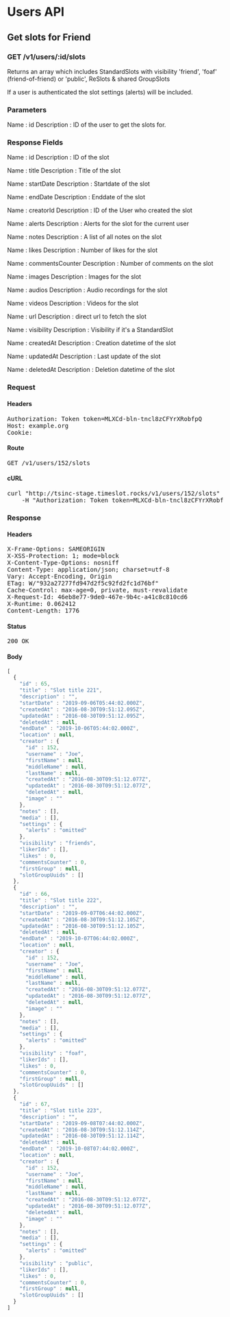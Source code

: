# Users API

## Get slots for Friend

### GET /v1/users/:id/slots

Returns an array which includes StandardSlots with visibility &#39;friend&#39;, &#39;foaf&#39; (friend-of-friend) or &#39;public&#39;, ReSlots &amp; shared GroupSlots

If a user is authenticated the slot settings (alerts) will be included.

### Parameters

Name : id
Description : ID of the user to get the slots for.


### Response Fields

Name : id
Description : ID of the slot

Name : title
Description : Title of the slot

Name : startDate
Description : Startdate of the slot

Name : endDate
Description : Enddate of the slot

Name : creatorId
Description : ID of the User who created the slot

Name : alerts
Description : Alerts for the slot for the current user

Name : notes
Description : A list of all notes on the slot

Name : likes
Description : Number of likes for the slot

Name : commentsCounter
Description : Number of comments on the slot

Name : images
Description : Images for the slot

Name : audios
Description : Audio recordings for the slot

Name : videos
Description : Videos for the slot

Name : url
Description : direct url to fetch the slot

Name : visibility
Description : Visibility if it&#39;s a StandardSlot

Name : createdAt
Description : Creation datetime of the slot

Name : updatedAt
Description : Last update of the slot

Name : deletedAt
Description : Deletion datetime of the slot

### Request

#### Headers

<pre>Authorization: Token token=MLXCd-bln-tncl8zCFYrXRobfpQ
Host: example.org
Cookie: </pre>

#### Route

<pre>GET /v1/users/152/slots</pre>

#### cURL

<pre class="request">curl &quot;http://tsinc-stage.timeslot.rocks/v1/users/152/slots&quot; -X GET \
	-H &quot;Authorization: Token token=MLXCd-bln-tncl8zCFYrXRobfpQ&quot;</pre>

### Response

#### Headers

<pre>X-Frame-Options: SAMEORIGIN
X-XSS-Protection: 1; mode=block
X-Content-Type-Options: nosniff
Content-Type: application/json; charset=utf-8
Vary: Accept-Encoding, Origin
ETag: W/&quot;932a27277fd947d2f5c92fd2fc1d76bf&quot;
Cache-Control: max-age=0, private, must-revalidate
X-Request-Id: 46eb8e77-9de0-467e-9b4c-a41c8c810cd6
X-Runtime: 0.062412
Content-Length: 1776</pre>

#### Status

<pre>200 OK</pre>

#### Body

```javascript
[
  {
    "id" : 65,
    "title" : "Slot title 221",
    "description" : "",
    "startDate" : "2019-09-06T05:44:02.000Z",
    "createdAt" : "2016-08-30T09:51:12.095Z",
    "updatedAt" : "2016-08-30T09:51:12.095Z",
    "deletedAt" : null,
    "endDate" : "2019-10-06T05:44:02.000Z",
    "location" : null,
    "creator" : {
      "id" : 152,
      "username" : "Joe",
      "firstName" : null,
      "middleName" : null,
      "lastName" : null,
      "createdAt" : "2016-08-30T09:51:12.077Z",
      "updatedAt" : "2016-08-30T09:51:12.077Z",
      "deletedAt" : null,
      "image" : ""
    },
    "notes" : [],
    "media" : [],
    "settings" : {
      "alerts" : "omitted"
    },
    "visibility" : "friends",
    "likerIds" : [],
    "likes" : 0,
    "commentsCounter" : 0,
    "firstGroup" : null,
    "slotGroupUuids" : []
  },
  {
    "id" : 66,
    "title" : "Slot title 222",
    "description" : "",
    "startDate" : "2019-09-07T06:44:02.000Z",
    "createdAt" : "2016-08-30T09:51:12.105Z",
    "updatedAt" : "2016-08-30T09:51:12.105Z",
    "deletedAt" : null,
    "endDate" : "2019-10-07T06:44:02.000Z",
    "location" : null,
    "creator" : {
      "id" : 152,
      "username" : "Joe",
      "firstName" : null,
      "middleName" : null,
      "lastName" : null,
      "createdAt" : "2016-08-30T09:51:12.077Z",
      "updatedAt" : "2016-08-30T09:51:12.077Z",
      "deletedAt" : null,
      "image" : ""
    },
    "notes" : [],
    "media" : [],
    "settings" : {
      "alerts" : "omitted"
    },
    "visibility" : "foaf",
    "likerIds" : [],
    "likes" : 0,
    "commentsCounter" : 0,
    "firstGroup" : null,
    "slotGroupUuids" : []
  },
  {
    "id" : 67,
    "title" : "Slot title 223",
    "description" : "",
    "startDate" : "2019-09-08T07:44:02.000Z",
    "createdAt" : "2016-08-30T09:51:12.114Z",
    "updatedAt" : "2016-08-30T09:51:12.114Z",
    "deletedAt" : null,
    "endDate" : "2019-10-08T07:44:02.000Z",
    "location" : null,
    "creator" : {
      "id" : 152,
      "username" : "Joe",
      "firstName" : null,
      "middleName" : null,
      "lastName" : null,
      "createdAt" : "2016-08-30T09:51:12.077Z",
      "updatedAt" : "2016-08-30T09:51:12.077Z",
      "deletedAt" : null,
      "image" : ""
    },
    "notes" : [],
    "media" : [],
    "settings" : {
      "alerts" : "omitted"
    },
    "visibility" : "public",
    "likerIds" : [],
    "likes" : 0,
    "commentsCounter" : 0,
    "firstGroup" : null,
    "slotGroupUuids" : []
  }
]
```
